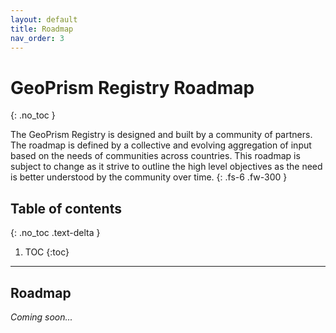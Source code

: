 ```yaml
---
layout: default
title: Roadmap
nav_order: 3
---
```


# GeoPrism Registry Roadmap
{: .no_toc }


The GeoPrism Registry is designed and built by a community of partners. The roadmap is defined by a collective and evolving aggregation of input based on the needs of communities across countries. This roadmap is subject to change as it strive to outline the high level objectives as the need is better understood by the community over time.
{: .fs-6 .fw-300 }

## Table of contents
{: .no_toc .text-delta }

1. TOC
{:toc}

---

## Roadmap
_Coming soon..._
